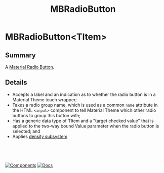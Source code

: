 ﻿---
uid: C.MBRadioButton
title: MBRadioButton
---
# MBRadioButton&lt;TItem&gt;

## Summary

 A [Material Radio Button](https://github.com/material-components/material-components-web/tree/v8.0.0/packages/mdc-radio#selection-controls-radio-buttons).

## Details

- Accepts a label and an indication as to whether the radio button is in a Material Theme touch wrapper;
- Takes a radio group name, which is used as a common `name` attribute in the HTML `<input>` component to tell Material Theme which other radio buttons to group this button with;
- Has a generic data type of TItem and a "target checked value" that is applied to the two-way bound Value parameter when the radio button is selected; and
- Applies [density subsystem](xref:A.Density).

&nbsp;

&nbsp;

[![Components](https://img.shields.io/static/v1?label=Components&message=Core&color=blue)](xref:A.CoreComponents)
[![Docs](https://img.shields.io/static/v1?label=API%20Documentation&message=MBRadioButton&color=brightgreen)](xref:Material.Blazor.MBRadioButton`1)
